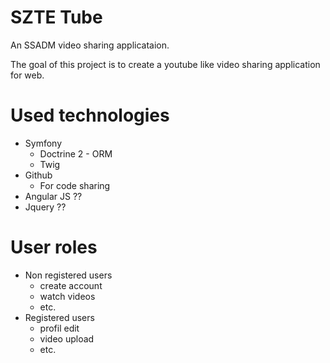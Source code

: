 # SZTE Tube
An SSADM video sharing applicataion.

The goal of this project is to create a youtube like video sharing application for web.

# Used technologies
- Symfony
  - Doctrine 2 - ORM
  - Twig
- Github 
  - For code sharing
- Angular JS ??
- Jquery ??

# User roles
- Non registered users
  - create account
  - watch videos
  - etc.
- Registered users
  - profil edit
  - video upload
  - etc.

